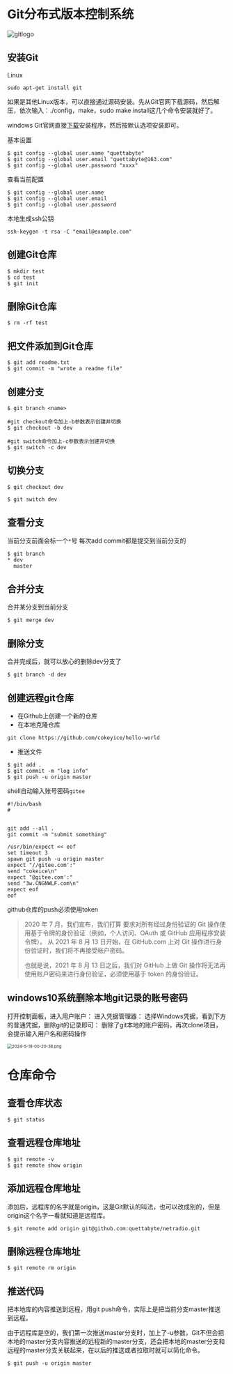 

# Git分布式版本控制系统

![gitlogo](https://git-scm.com/images/logo@2x.png)

## 安装Git

Linux

```shell
sudo apt-get install git
```

如果是其他Linux版本，可以直接通过源码安装。先从Git官网下载源码，然后解压，依次输入：./config，make，sudo make install这几个命令安装就好了。

windows
Git官网直接[下载](https://git-scm.com/downloads)安装程序，然后按默认选项安装即可。

基本设置

```shell
$ git config --global user.name "quettabyte"
$ git config --global user.email "quettabyte@163.com"
$ git config --global user.password "xxxx"
```

查看当前配置

```shell
$ git config --global user.name
$ git config --global user.email
$ git config --global user.password
```

本地生成ssh公钥

```shell
ssh-keygen -t rsa -C "email@example.com"
```

## 创建Git仓库

```shell
$ mkdir test
$ cd test
$ git init
```

## 删除Git仓库

```shell
$ rm -rf test
```

## 把文件添加到Git仓库

```shell
$ git add readme.txt
$ git commit -m "wrote a readme file"
```

## 创建分支

```shell
$ git branch <name>
```

```shell
#git checkout命令加上-b参数表示创建并切换
$ git checkout -b dev
```

```shell
#git switch命令加上-c参数表示创建并切换
$ git switch -c dev
```

## 切换分支

```shell
$ git checkout dev
```

```shell
$ git switch dev
```

## 查看分支

当前分支前面会标一个`*`号
每次add commit都是提交到当前分支的

```shell
$ git branch
* dev
  master
```

## 合并分支

合并某分支到当前分支

```shell
$ git merge dev
```

## 删除分支

合并完成后，就可以放心的删除dev分支了

```shell
$ git branch -d dev
```

## 创建远程git仓库

*   在Github上创建一个新的仓库
*   在本地克隆仓库

```shell
git clone https://github.com/cokeyice/hello-world
```

*   推送文件

```shell
$ git add .
$ git commit -m "log info"
$ git push -u origin master

```

shell自动输入账号密码`gitee`

```shell
#!/bin/bash
#


git add --all .
git commit -m "submit something"

/usr/bin/expect << eof
set timeout 3
spawn git push -u origin master
expect "//gitee.com':"
send "cokeice\n"
expect "@gitee.com':"
send "3w.CNGNWLF.com\n"
expect eof
eof
```

github仓库的push必须使用token

> 2020 年 7 月，我们宣布，我们打算 要求对所有经过身份验证的 Git 操作使用基于令牌的身份验证（例如，个人访问、OAuth 或 GitHub 应用程序安装令牌）。 从 2021 年 8 月 13 日开始，在 GitHub.com 上对 Git 操作进行身份验证时，我们将不再接受帐户密码。
>
> 也就是说，2021 年 8 月 13 日之后，我们对 GitHub 上做 Git 操作将无法再使用账户密码来进行身份验证，必须使用基于 token 的身份验证。

## windows10系统删除本地git记录的账号密码

打开控制面板，进入用户账户： 进入凭据管理器： 选择Windows凭据，看到下方的普通凭据，删除git的记录即可：   删除了git本地的账户密码，再次clone项目，会提示输入用户名和密码操作

<img src="https://lnfeng-pic.oss-cn-wulanchabu.aliyuncs.com/tools-note/2024-5-18-00-20-38.png" alt="2024-5-18-00-20-38.png" style="zoom:67%;" />

# 仓库命令

## 查看仓库状态

```shell
$ git status
```

## 查看远程仓库地址

```shell
$ git remote -v
$ git remote show origin
```

## 添加远程仓库地址

添加后，远程库的名字就是origin，这是Git默认的叫法，也可以改成别的，但是origin这个名字一看就知道是远程库。

```shell
$ git remote add origin git@github.com:quettabyte/netradio.git
```

## 删除远程仓库地址

```shell
$ git remote rm origin
```

## 推送代码

把本地库的内容推送到远程，用git push命令，实际上是把当前分支master推送到远程。

由于远程库是空的，我们第一次推送master分支时，加上了-u参数，Git不但会把本地的master分支内容推送的远程新的master分支，还会把本地的master分支和远程的master分支关联起来，在以后的推送或者拉取时就可以简化命令。

```shell
$ git push -u origin master
```